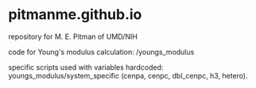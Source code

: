 # pitmanme.github.io
repository for M. E. Pitman of UMD/NIH

code for Young's modulus calculation: /youngs_modulus

specific scripts used with variables hardcoded: youngs_modulus/system_specific 
  (cenpa, cenpc, dbl_cenpc, h3, hetero). 
